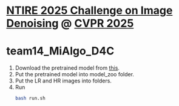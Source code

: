 # [NTIRE 2025 Challenge on Image Denoising](https://cvlai.net/ntire/2025/) @ [CVPR 2025](https://cvpr.thecvf.com/)



# team14_MiAlgo_D4C

1. Download the pretrained model from [this](https://drive.google.com/file/d/1RV3oC-I9pSj-VgdoEok-T1uOFc-lLrt8/view?usp=drive_link).
2. Put the pretrained model into model_zoo folder.
3. Put the LR and HR images into folders.
4. Run
    ```bash
    bash run.sh
    ```


